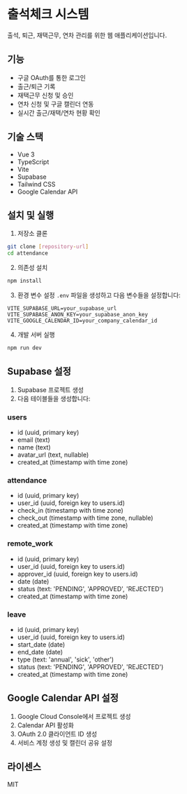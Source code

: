# 출석체크 시스템

출석, 퇴근, 재택근무, 연차 관리를 위한 웹 애플리케이션입니다.

## 기능

- 구글 OAuth를 통한 로그인
- 출근/퇴근 기록
- 재택근무 신청 및 승인
- 연차 신청 및 구글 캘린더 연동
- 실시간 출근/재택/연차 현황 확인

## 기술 스택

- Vue 3
- TypeScript
- Vite
- Supabase
- Tailwind CSS
- Google Calendar API

## 설치 및 실행

1. 저장소 클론
```bash
git clone [repository-url]
cd attendance
```

2. 의존성 설치
```bash
npm install
```

3. 환경 변수 설정
`.env` 파일을 생성하고 다음 변수들을 설정합니다:
```
VITE_SUPABASE_URL=your_supabase_url
VITE_SUPABASE_ANON_KEY=your_supabase_anon_key
VITE_GOOGLE_CALENDAR_ID=your_company_calendar_id
```

4. 개발 서버 실행
```bash
npm run dev
```

## Supabase 설정

1. Supabase 프로젝트 생성
2. 다음 테이블들을 생성합니다:

### users
- id (uuid, primary key)
- email (text)
- name (text)
- avatar_url (text, nullable)
- created_at (timestamp with time zone)

### attendance
- id (uuid, primary key)
- user_id (uuid, foreign key to users.id)
- check_in (timestamp with time zone)
- check_out (timestamp with time zone, nullable)
- created_at (timestamp with time zone)

### remote_work
- id (uuid, primary key)
- user_id (uuid, foreign key to users.id)
- approver_id (uuid, foreign key to users.id)
- date (date)
- status (text: 'PENDING', 'APPROVED', 'REJECTED')
- created_at (timestamp with time zone)

### leave
- id (uuid, primary key)
- user_id (uuid, foreign key to users.id)
- start_date (date)
- end_date (date)
- type (text: 'annual', 'sick', 'other')
- status (text: 'PENDING', 'APPROVED', 'REJECTED')
- created_at (timestamp with time zone)

## Google Calendar API 설정

1. Google Cloud Console에서 프로젝트 생성
2. Calendar API 활성화
3. OAuth 2.0 클라이언트 ID 생성
4. 서비스 계정 생성 및 캘린더 공유 설정

## 라이센스

MIT
